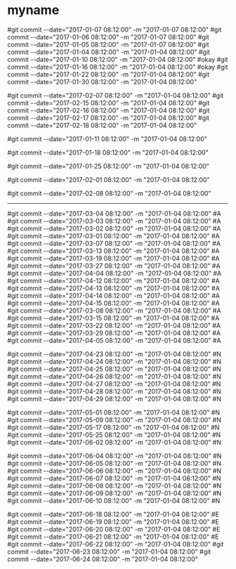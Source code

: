 # myname

#git commit --date="2017-01-07 08:12:00" -m "2017-01-07 08:12:00"
#git commit --date="2017-01-06 08:12:00" -m "2017-01-07 08:12:00"
#git commit --date="2017-01-05 08:12:00" -m "2017-01-07 08:12:00"
#git commit --date="2017-01-04 08:12:00" -m "2017-01-04 08:12:00"
#git commit --date="2017-01-10 08:12:00" -m "2017-01-04 08:12:00"
#okay
#git commit --date="2017-01-16 08:12:00" -m "2017-01-04 08:12:00"
#okay
#git commit --date="2017-01-22 08:12:00" -m "2017-01-04 08:12:00"
#git commit --date="2017-01-30 08:12:00" -m "2017-01-04 08:12:00"

#git commit --date="2017-02-07 08:12:00" -m "2017-01-04 08:12:00"
#git commit --date="2017-02-15 08:12:00" -m "2017-01-04 08:12:00"
#git commit --date="2017-02-16 08:12:00" -m "2017-01-04 08:12:00"
#git commit --date="2017-02-17 08:12:00" -m "2017-01-04 08:12:00"
#git commit --date="2017-02-18 08:12:00" -m "2017-01-04 08:12:00"

#git commit --date="2017-01-11 08:12:00" -m "2017-01-04 08:12:00"

#git commit --date="2017-01-18 08:12:00" -m "2017-01-04 08:12:00"

#git commit --date="2017-01-25 08:12:00" -m "2017-01-04 08:12:00"

#git commit --date="2017-02-01 08:12:00" -m "2017-01-04 08:12:00"

#git commit --date="2017-02-08 08:12:00" -m "2017-01-04 08:12:00"



----------------------------------------------------------------

#git commit --date="2017-03-04 08:12:00" -m "2017-01-04 08:12:00" #A
#git commit --date="2017-03-03 08:12:00" -m "2017-01-04 08:12:00" #A
#git commit --date="2017-03-02 08:12:00" -m "2017-01-04 08:12:00" #A
#git commit --date="2017-03-01 08:12:00" -m "2017-01-04 08:12:00" #A
#git commit --date="2017-03-07 08:12:00" -m "2017-01-04 08:12:00" #A
#git commit --date="2017-03-13 08:12:00" -m "2017-01-04 08:12:00" #A
#git commit --date="2017-03-19 08:12:00" -m "2017-01-04 08:12:00" #A
#git commit --date="2017-03-27 08:12:00" -m "2017-01-04 08:12:00" #A
#git commit --date="2017-04-04 08:12:00" -m "2017-01-04 08:12:00" #A
#git commit --date="2017-04-12 08:12:00" -m "2017-01-04 08:12:00" #A
#git commit --date="2017-04-13 08:12:00" -m "2017-01-04 08:12:00" #A
#git commit --date="2017-04-14 08:12:00" -m "2017-01-04 08:12:00" #A
#git commit --date="2017-04-15 08:12:00" -m "2017-01-04 08:12:00" #A
#git commit --date="2017-03-08 08:12:00" -m "2017-01-04 08:12:00" #A
#git commit --date="2017-03-15 08:12:00" -m "2017-01-04 08:12:00" #A 
#git commit --date="2017-03-22 08:12:00" -m "2017-01-04 08:12:00" #A
#git commit --date="2017-03-29 08:12:00" -m "2017-01-04 08:12:00" #A
#git commit --date="2017-04-05 08:12:00" -m "2017-01-04 08:12:00" #A


#git commit --date="2017-04-23 08:12:00" -m "2017-01-04 08:12:00" #N
#git commit --date="2017-04-24 08:12:00" -m "2017-01-04 08:12:00" #N
#git commit --date="2017-04-25 08:12:00" -m "2017-01-04 08:12:00" #N
#git commit --date="2017-04-26 08:12:00" -m "2017-01-04 08:12:00" #N
#git commit --date="2017-04-27 08:12:00" -m "2017-01-04 08:12:00" #N
#git commit --date="2017-04-28 08:12:00" -m "2017-01-04 08:12:00" #N
#git commit --date="2017-04-29 08:12:00" -m "2017-01-04 08:12:00" #N

#git commit --date="2017-05-01 08:12:00" -m "2017-01-04 08:12:00" #N
#git commit --date="2017-05-09 08:12:00" -m "2017-01-04 08:12:00" #N
#git commit --date="2017-05-17 08:12:00" -m "2017-01-04 08:12:00" #N
#git commit --date="2017-05-25 08:12:00" -m "2017-01-04 08:12:00" #N
#git commit --date="2017-06-02 08:12:00" -m "2017-01-04 08:12:00" #N

#git commit --date="2017-06-04 08:12:00" -m "2017-01-04 08:12:00" #N
#git commit --date="2017-06-05 08:12:00" -m "2017-01-04 08:12:00" #N
#git commit --date="2017-06-06 08:12:00" -m "2017-01-04 08:12:00" #N
#git commit --date="2017-06-07 08:12:00" -m "2017-01-04 08:12:00" #N
#git commit --date="2017-06-08 08:12:00" -m "2017-01-04 08:12:00" #N
#git commit --date="2017-06-09 08:12:00" -m "2017-01-04 08:12:00" #N
#git commit --date="2017-06-10 08:12:00" -m "2017-01-04 08:12:00" #N


#git commit --date="2017-06-18 08:12:00" -m "2017-01-04 08:12:00" #E
#git commit --date="2017-06-19 08:12:00" -m "2017-01-04 08:12:00" #E
#git commit --date="2017-06-20 08:12:00" -m "2017-01-04 08:12:00" #E
#git commit --date="2017-06-21 08:12:00" -m "2017-01-04 08:12:00" #E
#git commit --date="2017-06-22 08:12:00" -m "2017-01-04 08:12:00"
#git commit --date="2017-06-23 08:12:00" -m "2017-01-04 08:12:00"
#git commit --date="2017-06-24 08:12:00" -m "2017-01-04 08:12:00"